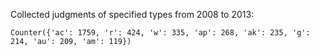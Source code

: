 Collected judgments of specified types from 2008 to 2013:

```
Counter({'ac': 1759, 'r': 424, 'w': 335, 'ap': 268, 'ak': 235, 'g': 214, 'au': 209, 'am': 119})
```
